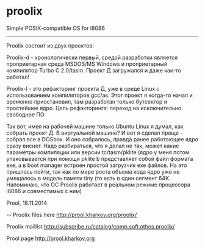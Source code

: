 proolix
=======

Simple POSIX-compatible OS for i8086

---

Proolix состоит из двух проектов:

Proolix-d - хронологически первый, средой разработки является проприетарная среда MSDOS/MS Windows и проприетарный компилятор Turbo C 2.0/tasm. Проект Д загружался и даже как-то работал!

Proolix-l - это рефакторинг проекта Д, уже в среде Linux с использованием компиляторов gcc/as. Этот проект я когда-то начал и временно приостановил, там разработан только бутсектор и простейшее ядро. Цель рефакторинга: переход на исключительно свободное ПО

Так вот, имея на рабочей машине только Ubuntu Linux я думал, как собрать проект Д. В виртуальной машине? И вот я сделал проще - собрал все в DOSbox. И оно собралось, правда ранее работающее ядро сразу виснет. Надо разбираться, что я делал не так, может какие параметры компиляции или версии tc/tasm/pklite (ядро у меня потом упаковывается при помощи pklite b представляет собой файл формата exe, а в boot manager встроен простой загрузчик exe файлов. На это пришлось пойти, так как по мере роста объема кода ядро уже не умещалось в модель памяти tiny (то есть в один сегмент 64К. Напоминаю, что ОС Proolix работает в реальном режиме процессора i8086 и совместимых с ним)

Prool, 18.11.2014

-- 
Proolix files here http://prool.kharkov.org/proolix/

Proolix maillist http://subscribe.ru/catalog/comp.soft.othos.proolix/

Prool page http://prool.kharkov.org
